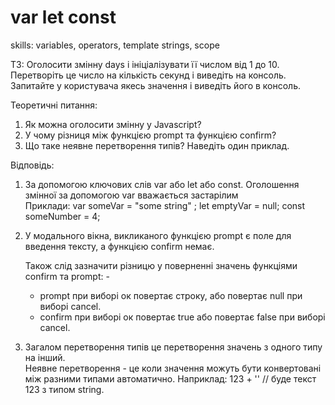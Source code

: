 # var let const

skills: variables, operators, template strings, scope

ТЗ:
Оголосити змінну days і ініціалізувати її числом від 1 до 10. Перетворіть це число на кількість секунд і виведіть на консоль.
Запитайте у користувача якесь значення і виведіть його в консоль.

Теоретичні питання:

1. Як можна оголосити змінну у Javascript?
2. У чому різниця між функцією prompt та функцією confirm?
3. Що таке неявне перетворення типів? Наведіть один приклад.

Відповідь:

1.  За допомогою ключових слів var або let або const. Оголошення змінної за допомогою var вважається застарілим  
    Приклади: var someVar = "some string" ; let emptyVar = null; const someNumber = 4;

2.  У модального вікна, викликаного функцією prompt є поле для введення тексту,
    а функцією confirm немає.

    Також слід зазначити різницю у поверненні значень функціями confirm та prompt: -

    -   prompt при виборі oк повертає строку, або повертає null при виборі cancel.
    -   confirm при виборі ок повертає true або повертає false при виборі cancel.

3.  Загалом перетворення типів це перетворення значень з одного типу на інший.  
    Неявне перетворення - це коли значення можуть бути конвертовані між разними типами автоматично. Наприклад:
    123 + '' // буде текст 123 з типом string.
